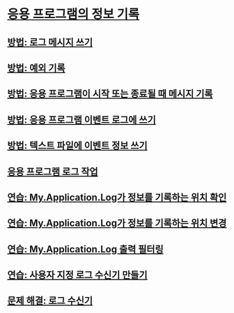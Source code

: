 # [응용 프로그램의 정보 기록](logging-information-from-the-application.md)
## [방법: 로그 메시지 쓰기](how-to-write-log-messages.md)
## [방법: 예외 기록](how-to-log-exceptions.md)
## [방법: 응용 프로그램이 시작 또는 종료될 때 메시지 기록](how-to-log-messages-when-the-application-starts-or-shuts-down.md)
## [방법: 응용 프로그램 이벤트 로그에 쓰기](how-to-write-to-an-application-event-log.md)
## [방법: 텍스트 파일에 이벤트 정보 쓰기](how-to-write-event-information-to-a-text-file.md)
## [응용 프로그램 로그 작업](working-with-application-logs.md)
## [연습: My.Application.Log가 정보를 기록하는 위치 확인](walkthrough-determining-where-my-application-log-writes-information.md)
## [연습: My.Application.Log가 정보를 기록하는 위치 변경](walkthrough-changing-where-my-application-log-writes-information.md)
## [연습: My.Application.Log 출력 필터링](walkthrough-filtering-my-application-log-output.md)
## [연습: 사용자 지정 로그 수신기 만들기](walkthrough-creating-custom-log-listeners.md)
## [문제 해결: 로그 수신기](troubleshooting-log-listeners.md)
